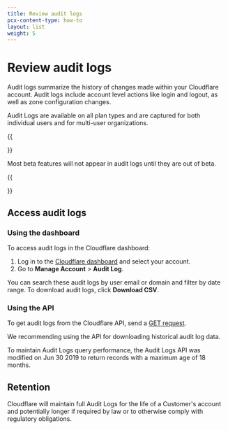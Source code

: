 ```yaml
---
title: Review audit logs
pcx-content-type: how-to
layout: list
weight: 5
---
```


# Review audit logs

Audit logs summarize the history of changes made within your Cloudflare account. Audit logs include account level actions like login and logout, as well as zone configuration changes.

Audit Logs are available on all plan types and are captured for both individual users and for multi-user organizations.

{{<Aside type="note">}}

Most beta features will not appear in audit logs until they are out of beta.

{{</Aside>}}

## Access audit logs

### Using the dashboard

To access audit logs in the Cloudflare dashboard:

1. Log in to the [Cloudflare dashboard](https://dash.cloudflare.com/login) and select your account.
2. Go to **Manage Account** > **Audit Log**.

You can search these audit logs by user email or domain and filter by date range. To download audit logs, click **Download CSV**.

### Using the API

To get audit logs from the Cloudflare API, send a [GET request](https://api.cloudflare.com/#audit-logs-properties).

We recommending using the API for downloading historical audit log data.

To maintain Audit Logs query performance, the Audit Logs API was modified on Jun 30 2019 to return records with a maximum age of 18 months.

## Retention

Cloudflare will maintain full Audit Logs for the life of a Customer's account and potentially longer if required by law or to otherwise comply with regulatory obligations.